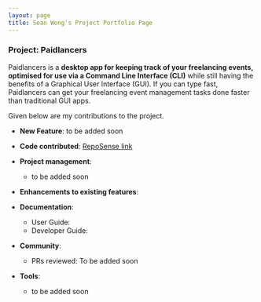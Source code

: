 ```yaml
---
layout: page
title: Sean Wong's Project Portfolio Page
---
```


### Project: Paidlancers

Paidlancers is a **desktop app for keeping track of your freelancing events, optimised for use via a Command Line Interface (CLI)** while still having the benefits of a Graphical User Interface (GUI). If you can type fast, Paidlancers can get your freelancing event management tasks done faster than traditional GUI apps.


Given below are my contributions to the project.

* **New Feature**: to be added soon


* **Code contributed**: [RepoSense link](https://nus-cs2103-ay2223s2.github.io/tp-dashboard/?search=extrashotlatte&sort=groupTitle&sortWithin=title&timeframe=commit&mergegroup=&groupSelect=groupByRepos&breakdown=true&checkedFileTypes=docs~functional-code~test-code~other&since=2023-02-17)


* **Project management**:
    * to be added soon


* **Enhancements to existing features**:


* **Documentation**:
    * User Guide:
    * Developer Guide:


* **Community**:
    * PRs reviewed: To be added soon


* **Tools**:
    * to be added soon
